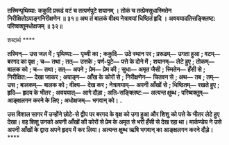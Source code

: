 **तस्मिन्पृथिव्या: ककुदि प्ररूढं** **वटं च तत्पर्णपुटे शयानम् ।** **तोकं च तत्प्रेमसुधास्मितेन** **निरीक्षितोऽपाङ्गनिरीक्षणेन ॥ ३१॥** **अथ तं बालकं वीक्ष्य नेत्रावयां धिष्ठितं हृदि ।** **अवययादतिसङ्क्लिष्ट: परिष्वक्तुमधोक्षजम् ॥ ३२॥** 

शब्दार्थ **** 

**तस्मिन्—** **उस जल में** **; पृथिव्या:—** **पृथ्वी का** **; ककुदि—** **उठे स्थान पर** **; प्ररूढम्—** **उगता हुआ** **; वटम्—** **बरगद का वृक्ष** **;** **च—** **तथा** **; तत्—** **उसके** **; पर्ण-पुटे—** **पत्ते के दोने में** **; शयानम्—** **लेटे हुए** **; तोकम्—** **बालक को** **; च—** **तथा** **; तत्—** **अपने** **;** **प्रेम—** **प्रेम की** **; सुधा—** **अमृत जैसी** **; स्मितेन—** **हँसी से** **; निरीक्षित:—** **देखा जाकर** **; अपाङ्ग—** **आँख के कोरों से** **;** **निरीक्षणेन—** **चितवन से** **; अथ—** **तब** **; तम्—** **उस** **; बालकम्—** **बालक को** **; वीक्ष्य—** **देख कर** **; नेत्रावयाम्—** **अपनी आँखों** **से** **; धिष्ठितम्—** **रखते हुए** **; हृदि—** **हृदय के भीतर** **; अवययात्—** **आगे दौड़ा** **; अति-सङ्क्लिष्ट:—** **अत्यन्त क्षुब्ध** **; परिष्वक्तुम्—** **आङ्क्षलगन करने के लिए** **; अधोक्षजम्—** **भगवान् को।** **.** 

**उस विशाल सागर में उन्होंने छोटे-से द्वीप पर बरगद के वृक्ष को उगा हुआ और शिशु** **को पत्ते के भीतर लेटे हुए देखा। वह शिशु उनको अपनी आँखों की कोरों से प्रेम के अमृत** **से भरी हँसी से देख रहा था। मार्कण्डेय ने उसे अपनी आँखों के द्वारा अपने हृदय में कर** **लिया। अत्यन्त क्षुब्ध ऋषि भगवान् का आङ्क्षलगन करने दौड़े।** **** 